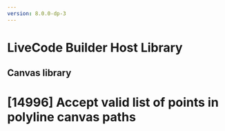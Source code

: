 ```yaml
---
version: 8.0.0-dp-3
---
```

# LiveCode Builder Host Library
## Canvas library

# [14996] Accept valid list of points in polyline canvas paths
